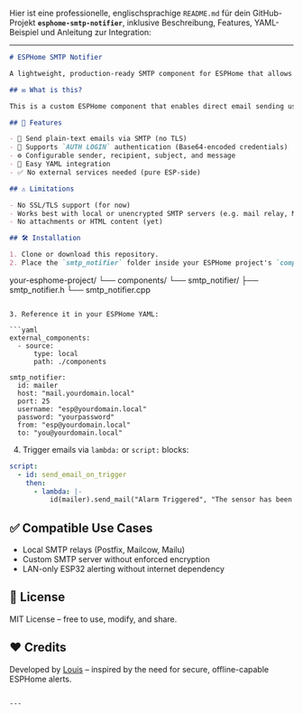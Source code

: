 Hier ist eine professionelle, englischsprachige `README.md` für dein GitHub-Projekt **`esphome-smtp-notifier`**, inklusive Beschreibung, Features, YAML-Beispiel und Anleitung zur Integration:

---

```markdown
# ESPHome SMTP Notifier

A lightweight, production-ready SMTP component for ESPHome that allows your ESP32 devices to send plain-text email notifications directly via an SMTP server.

## ✉️ What is this?

This is a custom ESPHome component that enables direct email sending using SMTP from your ESP32 or ESP8266 devices without requiring an external webhook, Node-RED, or proxy.

## 🚀 Features

- 📧 Send plain-text emails via SMTP (no TLS)
- 🔐 Supports `AUTH LOGIN` authentication (Base64-encoded credentials)
- ⚙️ Configurable sender, recipient, subject, and message
- 🧠 Easy YAML integration
- ✅ No external services needed (pure ESP-side)

## ⚠️ Limitations

- No SSL/TLS support (for now)
- Works best with local or unencrypted SMTP servers (e.g. mail relay, Mailcow, Postfix with LAN access)
- No attachments or HTML content (yet)

## 🛠 Installation

1. Clone or download this repository.
2. Place the `smtp_notifier` folder inside your ESPHome project's `components` directory.

```

your-esphome-project/
└── components/
└── smtp\_notifier/
├── smtp\_notifier.h
└── smtp\_notifier.cpp

````

3. Reference it in your ESPHome YAML:

```yaml
external_components:
  - source:
      type: local
      path: ./components

smtp_notifier:
  id: mailer
  host: "mail.yourdomain.local"
  port: 25
  username: "esp@yourdomain.local"
  password: "yourpassword"
  from: "esp@yourdomain.local"
  to: "you@yourdomain.local"
````

4. Trigger emails via `lambda:` or `script:` blocks:

```yaml
script:
  - id: send_email_on_trigger
    then:
      - lambda: |-
          id(mailer).send_mail("Alarm Triggered", "The sensor has been activated.");
```

## ✅ Compatible Use Cases

* Local SMTP relays (Postfix, Mailcow, Mailu)
* Custom SMTP server without enforced encryption
* LAN-only ESP32 alerting without internet dependency

## 📄 License

MIT License – free to use, modify, and share.

## ❤️ Credits

Developed by [Louis](https://github.com/dein-nutzername) – inspired by the need for secure, offline-capable ESPHome alerts.

```

---
